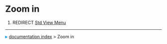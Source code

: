 # Zoom in
1.  REDIRECT [Std View Menu](Std_View_Menu.md)



---
![](images/Right_arrow.png) [documentation index](../README.md) > Zoom in
